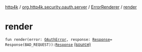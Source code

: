 [http4k](../../index.md) / [org.http4k.security.oauth.server](../index.md) / [ErrorRenderer](index.md) / [render](./render.md)

# render

`fun render(error: `[`OAuthError`](../-o-auth-error/index.md)`, response: `[`Response`](../../org.http4k.core/-response/index.md)` = Response(BAD_REQUEST)): `[`Response`](../../org.http4k.core/-response/index.md) [(source)](https://github.com/http4k/http4k/blob/master/http4k-security-oauth/src/main/kotlin/org/http4k/security/oauth/server/ErrorRenderer.kt#L20)